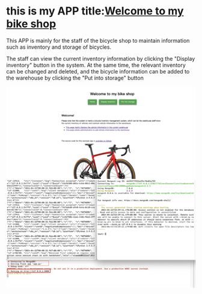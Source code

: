 # this is my APP title:[Welcome to my bike shop](https://i6.cims.nyu.edu/~bw2427/web-app-danielwby/flask.cgi/)

This APP is mainly for the staff of the bicycle shop to maintain information such as inventory and storage of bicycles.

The staff can view the current inventory information by clicking the "Display inventory" button in the system. At the same time, the relevant inventory can be changed and deleted, and the bicycle information can be added to the warehouse by clicking the "Put into storage" button

![This is the main screen effect display diagram](/images/p1.jpg)
![This is the local deployment of the website app](/images/p2.jpg)


